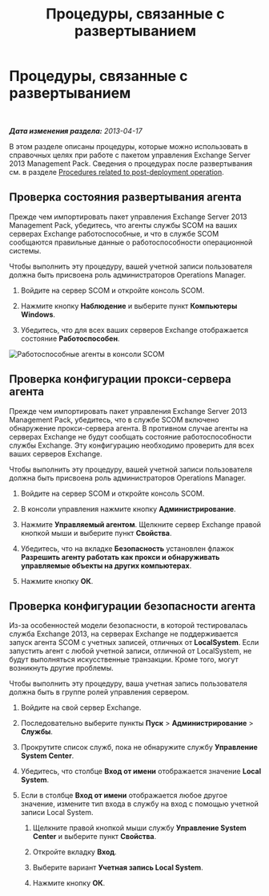 ﻿---
title: Процедуры, связанные с развертыванием
TOCTitle: Процедуры, связанные с развертыванием
ms:assetid: 6b7682bd-fe3d-43b9-a7db-66c0ac17656f
ms:mtpsurl: https://technet.microsoft.com/ru-ru/library/Dn195909(v=EXCHG.150)
ms:contentKeyID: 53275682
ms.date: 04/03/2015
mtps_version: v=EXCHG.150
ms.translationtype: HT
---

# Процедуры, связанные с развертыванием

 

_**Дата изменения раздела:**  2013-04-17_

В этом разделе описаны процедуры, которые можно использовать в справочных целях при работе с пакетом управления Exchange Server 2013 Management Pack. Сведения о процедурах после развертывания см. в разделе [Procedures related to post-deployment operation](procedures-related-to-post-deployment-operation.md).

## Проверка состояния развертывания агента

Прежде чем импортировать пакет управления Exchange Server 2013 Management Pack, убедитесь, что агенты службы SCOM на ваших серверах Exchange работоспособные, и что в службе SCOM сообщаются правильные данные о работоспособности операционной системы.

Чтобы выполнить эту процедуру, вашей учетной записи пользователя должна быть присвоена роль администраторов Operations Manager.

1.  Войдите на сервер SCOM и откройте консоль SCOM.

2.  Нажмите кнопку **Наблюдение** и выберите пункт **Компьютеры Windows**.

3.  Убедитесь, что для всех ваших серверов Exchange отображается состояние **Работоспособен**.

![Работоспособные агенты в консоли SCOM](images/Dn195909.7d1ff0bb-419e-40dc-babf-5fa2fb7229a8(EXCHG.150).png "Работоспособные агенты в консоли SCOM")

## Проверка конфигурации прокси-сервера агента

Прежде чем импортировать пакет управления Exchange Server 2013 Management Pack, убедитесь, что в службе SCOM включено обнаружение прокси-сервера агента. В противном случае агенты на серверах Exchange не будут сообщать состояние работоспособности службы Exchange. Эту конфигурацию необходимо проверить для всех ваших серверов Exchange.

Чтобы выполнить эту процедуру, вашей учетной записи пользователя должна быть присвоена роль администраторов Operations Manager.

1.  Войдите на сервер SCOM и откройте консоль SCOM.

2.  В консоли управления нажмите кнопку **Администрирование**.

3.  Нажмите **Управляемый агентом**. Щелкните сервер Exchange правой кнопкой мыши и выберите пункт **Свойства**.

4.  Убедитесь, что на вкладке **Безопасность** установлен флажок **Разрешить агенту работать как прокси и обнаруживать управляемые объекты на других компьютерах**.

5.  Нажмите кнопку **ОК**.

## Проверка конфигурации безопасности агента

Из-за особенностей модели безопасности, в которой тестировалась служба Exchange 2013, на серверах Exchange не поддерживается запуск агента SCOM с учетных записей, отличных от **LocalSystem**. Если запустить агент с любой учетной записи, отличной от LocalSystem, не будут выполняться искусственные транзакции. Кроме того, могут возникнуть другие проблемы.

Чтобы выполнить эту процедуру, ваша учетная запись пользователя должна быть в группе ролей управления сервером.

1.  Войдите на свой сервер Exchange.

2.  Последовательно выберите пункты **Пуск** \> **Администрирование** \> **Службы**.

3.  Прокрутите список служб, пока не обнаружите службу **Управление System Center**.

4.  Убедитесь, что столбце **Вход от имени** отображается значение **Local System**.

5.  Если в столбце **Вход от имени** отображается любое другое значение, измените тип входа в службу на вход с помощью учетной записи Local System.
    
    1.  Щелкните правой кнопкой мыши службу **Управление System Center** и выберите пункт **Свойства**.
    
    2.  Откройте вкладку **Вход**.
    
    3.  Выберите вариант **Учетная запись Local System**.
    
    4.  Нажмите кнопку **ОК**.

